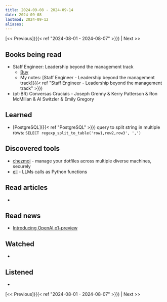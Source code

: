 ```yaml
---
title: 2024-09-08 - 2024-09-14
date: 2024-09-08
lastmod: 2024-09-12
aliases:
---
```


[<< Previous]({{< ref "2024-08-01 - 2024-08-07" >}}) | Next >>

## Books being read
- Staff Engineer: Leadership beyond the management track
	- [Buy](https://staffeng.com/book)
	- My notes: [Staff Engineer - Leadership beyond the management track]({{< ref "Staff Engineer - Leadership beyond the management track" >}})
- (pt-BR) Conversas Cruciais - Joseph Grenny & Kerry Patterson & Ron McMillan &
  Al Switzler & Emily Gregory

## Learned
- [PostgreSQL]({{< ref "PostgreSQL" >}}) query to split string in multiple rows: `SELECT regexp_split_to_table('row1,row2,row3', ',')`

## Discovered tools
- [chezmoi](https://github.com/twpayne/chezmoi) - manage your dotfiles across
  multiple diverse machines, securely
- [ell](https://github.com/MadcowD/ell) - LLMs calls as Python functions

## Read articles
-

## Read news
- [Introducing OpenAI o1-preview](https://openai.com/index/introducing-openai-o1-preview/)

## Watched
-

## Listened
-

[<< Previous]({{< ref "2024-08-01 - 2024-08-07" >}}) | Next >>
